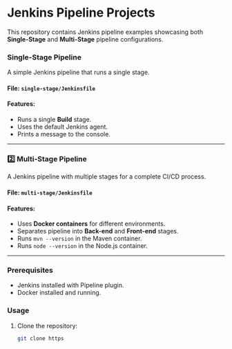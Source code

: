 # Jenkins Pipeline Projects

This repository contains Jenkins pipeline examples showcasing both **Single-Stage** and **Multi-Stage** pipeline configurations.

### Single-Stage Pipeline
A simple Jenkins pipeline that runs a single stage.

#### **File:** `single-stage/Jenkinsfile`

#### **Features:**
- Runs a single **Build** stage.
- Uses the default Jenkins agent.
- Prints a message to the console.

---

### 2️⃣ Multi-Stage Pipeline
A Jenkins pipeline with multiple stages for a complete CI/CD process.

#### **File:** `multi-stage/Jenkinsfile`

#### **Features:**
- Uses **Docker containers** for different environments.
- Separates pipeline into **Back-end** and **Front-end** stages.
- Runs `mvn --version` in the Maven container.
- Runs `node --version` in the Node.js container.

---
### **Prerequisites**
- Jenkins installed with Pipeline plugin.
- Docker installed and running.

### **Usage**
1. Clone the repository:
   ```sh
   git clone https

